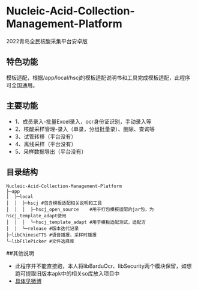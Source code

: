 # Nucleic-Acid-Collection-Management-Platform
2022青岛全民核酸采集平台安卓版

## 特色功能
模板适配，根据/app/local/hscj的模板适配说明书和工具完成模板适配，此程序可全国通用。

## 主要功能
* 1、成员录入-批量Excel录入，ocr身份证识别，手动录入等
* 2、核酸采样管理-录入（单录，分组批量录）、删除、查询等
* 3、试管转移（平台没有）
* 4、离线采样（平台没有）
* 5、采样数据导出（平台没有）

## 目录结构
```
Nucleic-Acid-Collection-Management-Platform
├─app 
│  ├─local
│  │  ├─hscj #包含模板适配相关说明和工具
│  │  │  ├─hscj_open_source    #用于打包模板适配的jar包，为hscj_template_adapt使用
│  │  │  └─hscj_template_adapt #用于模板适配测试，适配方
│  │  └─release #版本迭代记录
├─libChineseTTS #语音播报，采样时播报
└─libFilePicker #文件选择库
```

##其他说明
* 此程序并不能直接跑，本人将libBarduOcr、libSecurity两个模块保留，如想跑可提取旧版本apk中的相关so库放入项目中
* [具体见微博](https://weibo.com/7711875625/M1Lifgk6g)